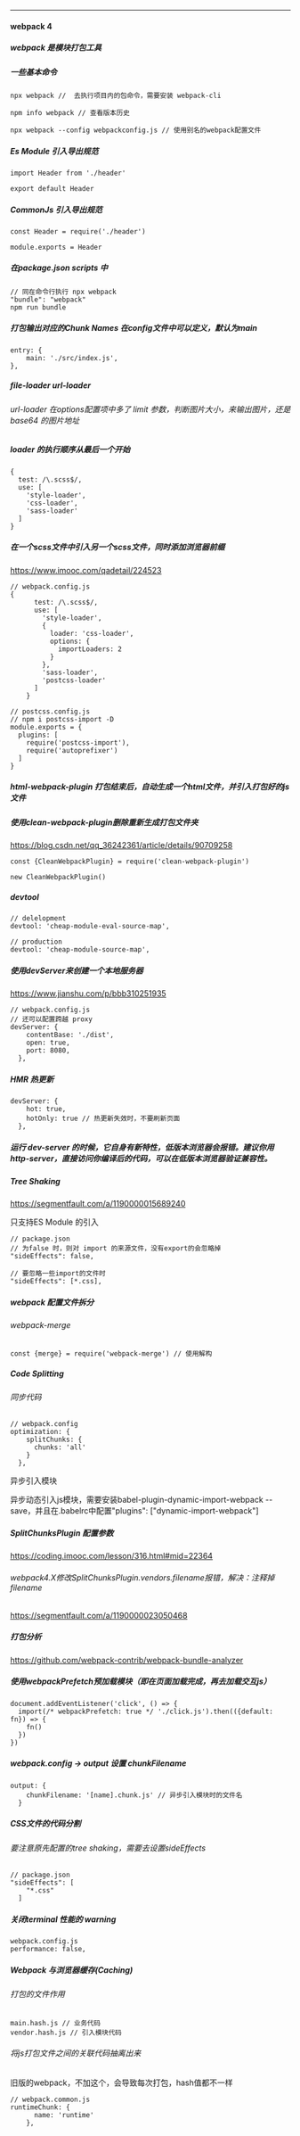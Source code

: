 ------

#### webpack 4



##### webpack 是模块打包工具

##### 

##### 一些基本命令

```
npx webpack //  去执行项目内的包命令，需要安装 webpack-cli

npm info webpack // 查看版本历史

npx webpack --config webpackconfig.js // 使用别名的webpack配置文件
```



##### Es Module 引入导出规范

```
import Header from './header'

export default Header
```



##### CommonJs 引入导出规范

```
const Header = require('./header')

module.exports = Header
```



##### 在package.json  scripts 中

```
// 同在命令行执行 npx webpack
"bundle": "webpack"
npm run bundle
```



##### 打包输出对应的Chunk Names 在config文件中可以定义，默认为main

```
entry: {
	main: './src/index.js',
},
```



##### file-loader  url-loader

###### url-loader 在options配置项中多了 limit 参数，判断图片大小，来输出图片，还是base64 的图片地址



##### loader 的执行顺序从最后一个开始

```
{
  test: /\.scss$/,
  use: [
    'style-loader',
    'css-loader',
    'sass-loader'
  ]
}
```



##### 在一个scss文件中引入另一个scss文件，同时添加浏览器前缀

https://www.imooc.com/qadetail/224523

```
// webpack.config.js
{
      test: /\.scss$/,
      use: [
        'style-loader',
        {
          loader: 'css-loader',
          options: {
            importLoaders: 2
          }
        },
        'sass-loader',
        'postcss-loader'
      ]
    }
```

```
// postcss.config.js
// npm i postcss-import -D
module.exports = {
  plugins: [
    require('postcss-import'),
    require('autoprefixer')
  ]
}
```



##### html-webpack-plugin 打包结束后，自动生成一个html文件，并引入打包好的js文件



##### 使用clean-webpack-plugin删除重新生成打包文件夹

https://blog.csdn.net/qq_36242361/article/details/90709258

```
const {CleanWebpackPlugin} = require('clean-webpack-plugin')

new CleanWebpackPlugin()
```



##### devtool

```
// delelopment
devtool: 'cheap-module-eval-source-map',

// production
devtool: 'cheap-module-source-map',
```



##### 使用devServer来创建一个本地服务器

https://www.jianshu.com/p/bbb310251935

```
// webpack.config.js
// 还可以配置跨越 proxy
devServer: {
    contentBase: './dist',
    open: true,
    port: 8080,
  },
```



##### HMR 热更新

```
devServer: {
    hot: true,
    hotOnly: true // 热更新失效时，不要刷新页面
  },
```



##### 运行 dev-server 的时候，它自身有新特性，低版本浏览器会报错。建议你用 http-server，直接访问你编译后的代码，可以在低版本浏览器验证兼容性。





##### Tree Shaking

https://segmentfault.com/a/1190000015689240

只支持ES Module 的引入



```
// package.json
// 为false 时，则对 import 的来源文件，没有export的会忽略掉
"sideEffects": false,

// 要忽略一些import的文件时
"sideEffects": [*.css],

```



##### webpack 配置文件拆分

###### webpack-merge

```
const {merge} = require('webpack-merge') // 使用解构
```



##### Code Splitting

###### 同步代码

```
// webpack.config
optimization: {
    splitChunks: {
      chunks: 'all'
    }
  },
```

异步引入模块

异步动态引入js模块，需要安装babel-plugin-dynamic-import-webpack --save，并且在.babelrc中配置"plugins": ["dynamic-import-webpack"]



##### SplitChunksPlugin 配置参数

https://coding.imooc.com/lesson/316.html#mid=22364



###### webpack4.X修改SplitChunksPlugin.vendors.filename报错，解决：注释掉filename

https://segmentfault.com/a/1190000023050468



##### 打包分析

https://github.com/webpack-contrib/webpack-bundle-analyzer



##### 使用webpackPrefetch预加载模块（即在页面加载完成，再去加载交互js）

```
document.addEventListener('click', () => {
  import(/* webpackPrefetch: true */ './click.js').then(({default: fn}) => {
    fn()
  })
})
```



##### webpack.config -> output 设置 chunkFilename

```
output: {
    chunkFilename: '[name].chunk.js' // 异步引入模块时的文件名
  }
```



##### CSS文件的代码分割

###### 要注意原先配置的tree shaking，需要去设置sideEffects

```
// package.json
"sideEffects": [
    "*.css"
  ]
```



##### 关闭terminal 性能的 warning

```
webpack.config.js
performance: false,
```





##### Webpack 与浏览器缓存(Caching)

###### 打包的文件作用

```
main.hash.js // 业务代码
vendor.hash.js // 引入模块代码
```

###### 将js打包文件之间的关联代码抽离出来

旧版的webpack，不加这个，会导致每次打包，hash值都不一样

```
// webpack.common.js
runtimeChunk: {
      name: 'runtime'
    },
```

